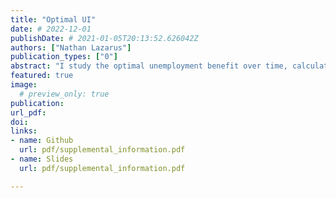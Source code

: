 ```yaml
---
title: "Optimal UI"
date: # 2022-12-01
publishDate: # 2021-01-05T20:13:52.626042Z
authors: ["Nathan Lazarus"]
publication_types: ["0"]
abstract: "I study the optimal unemployment benefit over time, calculating the value function for an unemployed agent."
featured: true
image:
  # preview_only: true
publication: 
url_pdf: 
doi:
links: 
- name: Github
  url: pdf/supplemental_information.pdf
- name: Slides
  url: pdf/supplemental_information.pdf

---
```


